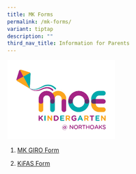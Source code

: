 ```yaml
---
title: MK Forms
permalink: /mk-forms/
variant: tiptap
description: ""
third_nav_title: Information for Parents
---
```

<div class="isomer-image-wrapper">
<img style="width: 50%;" height="auto" width="100%" alt="" src="/images/Northoaks.jpg">
</div>
<ol data-tight="true" class="tight">
<li>
<p><a href="/files/mk_giro_form.pdf" rel="noopener nofollow" target="_blank">MK GIRO Form</a>
</p>
</li>
<li>
<p><a href="/files/KiFAS_Form.pdf" rel="noopener nofollow" target="_blank">KiFAS Form</a>
</p>
</li>
</ol>
<p></p>